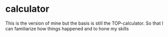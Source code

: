 # calculator

This is the version of mine but the basis is still the TOP-calculator. So that I can familiarize how things happened and to hone my skills
